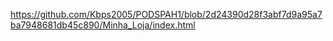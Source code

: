 https://github.com/Kbps2005/PODSPAH1/blob/2d24390d28f3abf7d9a95a7ba7948681db45c890/Minha_Loja/index.html
